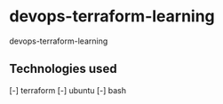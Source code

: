# devops-terraform-learning
devops-terraform-learning

## Technologies used
 [-] terraform
 [-] ubuntu
 [-] bash
